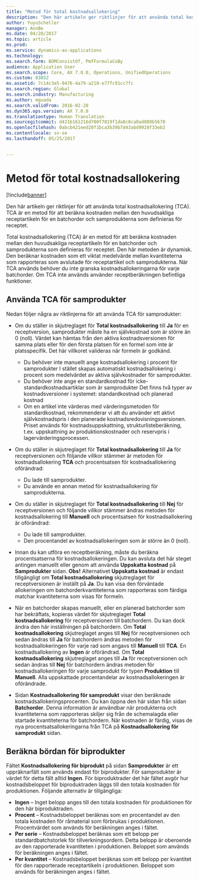 ```yaml
---
title: "Metod för total kostnadsallokering"
description: "Den här artikeln ger riktlinjer för att använda total kostnadsallokering (TCA). TCA är en metod för att beräkna kostnaden mellan den huvudsakliga receptartikeln för en batchorder och samprodukterna som definieras för receptet."
author: YuyuScheller
manager: AnnBe
ms.date: 04/20/2017
ms.topic: article
ms.prod: 
ms.service: dynamics-ax-applications
ms.technology: 
ms.search.form: BOMConsistOf, PmfFormulaCoBy
audience: Application User
ms.search.scope: Core, AX 7.0.0, Operations, UnifiedOperations
ms.custom: 83852
ms.assetid: 7c14c3e5-9476-4a79-a210-e77fc91cc7fc
ms.search.region: Global
ms.search.industry: Manufacturing
ms.author: mguada
ms.search.validFrom: 2016-02-28
ms.dyn365.ops.version: AX 7.0.0
ms.translationtype: Human Translation
ms.sourcegitcommit: d421b161216d700f7819f1da8c0ca8ad089b5670
ms.openlocfilehash: 0abcb421eed20f1bca3b39b7d43abd9928f33eb2
ms.contentlocale: sv-se
ms.lasthandoff: 05/25/2017


---
```


# <a name="total-cost-allocation-method"></a>Metod för total kostnadsallokering

[!include[banner](../includes/banner.md)]


Den här artikeln ger riktlinjer för att använda total kostnadsallokering (TCA). TCA är en metod för att beräkna kostnaden mellan den huvudsakliga receptartikeln för en batchorder och samprodukterna som definieras för receptet.

Total kostnadsallokering (TCA) är en metod för att beräkna kostnaden mellan den huvudsakliga receptartikeln för en batchorder och samprodukterna som definieras för receptet. Den här metoden är dynamisk. Den beräknar kostnaden som ett viktat medelvärde mellan kvantiteterna som rapporteras som avslutade för receptartikel och samprodukterna. När TCA används behöver du inte granska kostnadsallokeringarna för varje batchorder. Om TCA inte används använder receptberäkningen befintliga funktioner.

## <a name="using-tca-for-coproducts"></a>Använda TCA för samprodukter
Nedan följer några av riktlinjerna för att använda TCA för samprodukter:

-   Om du ställer in skjutreglaget för **Total kostnadsallokering** till **Ja** för en receptversion, samprodukter måste ha en självkostnad som är större än 0 (noll). Värdet kan hämtas från den aktiva kostnadsversionen för samma plats eller för den första platsen för en formel som inte är platsspecifik. Det här villkoret valideras när formeln är godkänd.

    -   Du behöver inte manuellt ange kostnadsallokering i procent för samprodukter I stället skapas automatiskt kostnadsallokering i procent som medelvärdet av aktiva självkostnader för samprodukter. 
    -   Du behöver inte ange en standardkostnad för icke-standardkostnadsartiklar som är samprodukter Det finns två typer av kostnadsversioner i systemet: standardkostnad och planerad kostnad 
    -   Om en artikel inte värderas med värderingsmetoden för standardkostnad, rekommenderar vi att du använder ett aktivt självkostnadspris i den planerade kostnadsredovisningsversionen. Priset används för kostnadsuppskattning, strukturlisteberäkning, t.ex. uppskattning av produktionskostnader och reservpris i lagervärderingsprocessen. 

-   Om du ställer in skjutreglaget för **Total kostnadsallokering** till **Ja** för receptversionen och följande villkor stämmer är metoden för kostnadsallokering **TCA** och procentsatsen för kostnadsallokering oförändrad:
    -   Du lade till samprodukter.
    -   Du använde en annan metod för kostnadsallokering för samprodukterna.
-   Om du ställer in skjutreglaget för **Total kostnadsallokering** till **Nej** för receptversionen och följande villkor stämmer ändras metoden för kostnadsallokering till **Manuell** och procentsatsen för kostnadsallokering är oförändrad:
    -   Du lade till samprodukter.
    -   Den procentandel av kostnadsallokeringen som är större än 0 (noll).
-   Innan du kan utföra en receptberäkning, måste du beräkna procentsatserna för kostnadsallokeringen. Du kan avsluta det här steget antingen manuellt eller genom att använda **Uppskatta kostnad** på **Samprodukter** sidan. **Obs!** Alternativet **Uppskatta kostnad** är endast tillgängligt om **Total kostnadsallokering** skjutreglaget för receptversionen är inställt på **Ja**. Du kan visa den förväntade allokeringen om batchorderkvantiteterna som rapporteras som färdiga matchar kvantiteterna som visas för formeln.
-   När en batchorder skapas manuellt, eller en planerad batchorder som har bekräftats, kopieras värdet för skjutreglaget **Total kostnadsallokering** för receptversionen till batchordern. Du kan dock ändra den här inställningen på batchordern. Om **Total kostnadsallokering** skjutreglaget anges till **Nej** för receptversionen och sedan ändras till **Ja** för batchordern ändras metoden för kostnadsallokeringen för varje rad som angavs till **Manuell** till **TCA**. En kostnadsallokering av **Ingen** är oförändrad. Om **Total kostnadsallokering** skjutreglaget anges till **Ja** för receptversionen och sedan ändras till **Nej** för batchordern ändras metoden för kostnadsallokeringen för varje samprodukt för typen **Produktion** till **Manuell**. Alla uppskattade procentandelar av kostnadsallokeringen är oförändrade.
-   Sidan **Kostnadsallokering för samprodukt** visar den beräknade kostnadsallokeringsprocenten. Du kan öppna den här sidan från sidan **Batchorder**. Denna information är användbar när produkterna och kvantiteterna som rapporteras skiljer sig från de schemalagda eller startade kvantiteterna för batchordern. När kostnaden är färdig, visas de nya procentsatsallokeringarna från TCA på **Kostnadsallokering för samprodukt** sidan.

## <a name="calculating-the-burden-for-byproducts"></a>Beräkna bördan för biprodukter
Fältet **Kostnadsallokering för biprodukt** på sidan **Samprodukter** är ett uppräknarfält som används endast för biprodukter. För samprodukter är värdet för detta fält alltid **Ingen**. För biproduktrader det här fältet avgör hur kostnadsbeloppet för biproduktraden läggs till den totala kostnaden för produktionen. Följande alternativ är tillgängliga:

-   **Ingen** – Inget belopp anges till den totala kostnaden för produktionen för den här biproduktraden.
-   **Procent** – Kostnadsbeloppet beräknas som en procentandel av den totala kostnaden för råmaterial som förbrukas i produktionen. Procentvärdet som används för beräkningen anges i fältet.
-   **Per serie** – Kostnadsbeloppet beräknas som ett belopp per standardbatchstorlek för tillverkningsordern. Detta belopp är oberoende av den rapporterade kvantiteten i produktionen. Beloppet som används för beräkningen anges i fältet.
-   **Per kvantitet** – Kostnadsbeloppet beräknas som ett belopp per kvantitet för den rapporterade receptartikeln i produktionen. Beloppet som används för beräkningen anges i fältet.





